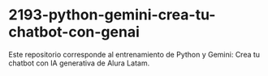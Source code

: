 # 2193-python-gemini-crea-tu-chatbot-con-genai
Este repositorio corresponde al entrenamiento de Python y Gemini: Crea tu chatbot con IA generativa de Alura Latam.
